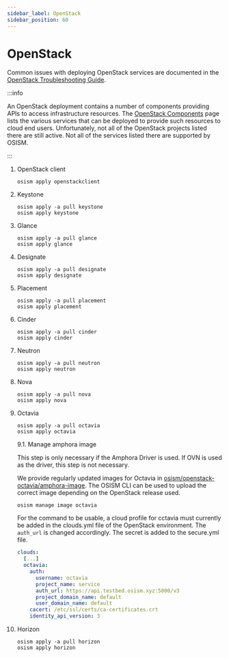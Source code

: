 ```yaml
---
sidebar_label: OpenStack
sidebar_position: 60
---
```


# OpenStack

Common issues with deploying OpenStack services are documented in the
[OpenStack Troubleshooting Guide](../../troubleshooting-guide/openstack.md).

:::info

An OpenStack deployment contains a number of components providing APIs to access infrastructure resources.
The [OpenStack Components](https://www.openstack.org/software/project-navigator/openstack-components#openstack-services)
page lists the various services that can be deployed to provide such resources to cloud end users.
Unfortunately, not all of the OpenStack projects listed there are still active.
Not all of the services listed there are supported by OSISM.

:::

1. OpenStack client

   ```
   osism apply openstackclient
   ```

2. Keystone

   ```
   osism apply -a pull keystone
   osism apply keystone
   ```

3. Glance

   ```
   osism apply -a pull glance
   osism apply glance
   ```

4. Designate

   ```
   osism apply -a pull designate
   osism apply designate
   ```

5. Placement

   ```
   osism apply -a pull placement
   osism apply placement
   ```

6. Cinder

   ```
   osism apply -a pull cinder
   osism apply cinder
   ```

7. Neutron

   ```
   osism apply -a pull neutron
   osism apply neutron
   ```

8. Nova

   ```
   osism apply -a pull nova
   osism apply nova
   ```

9. Octavia

   ```
   osism apply -a pull octavia
   osism apply octavia
   ```

   9.1. Manage amphora image

   This step is only necessary if the Amphora Driver is used. If OVN is used as the driver,
   this step is not necessary.

   We provide regularly updated images for Octavia in
   [osism/openstack-octavia/amphora-image](https://github.com/osism/openstack-octavia-amphora-image).
   The OSISM CLI can be used to upload the correct image depending on the OpenStack release
   used.

   ```
   osism manage image octavia
   ```

   For the command to be usable, a cloud profile for cctavia must currently be added in the
   clouds.yml file of the OpenStack environment. The `auth_url` is changed accordingly.
   The secret is added to the secure.yml file.

   ```yaml title="environments/openstack/clouds.yml"
   clouds:
     [...]
     octavia:
       auth:
         username: octavia
         project_name: service
         auth_url: https://api.testbed.osism.xyz:5000/v3
         project_domain_name: default
         user_domain_name: default
       cacert: /etc/ssl/certs/ca-certificates.crt
       identity_api_version: 3
   ```

10. Horizon

    ```
    osism apply -a pull horizon
    osism apply horizon
    ```
